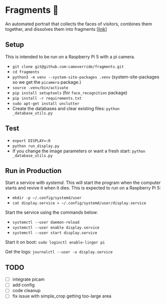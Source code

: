 # Fragments 🧩

An automated portrait that collects the faces of visitors, combines them together, and
dissolves them into fragments [[link](https://smith.cam/fragments.html)]


## Setup

This is intended to be run on a Raspberry Pi 5 with a pi camera.

- `git clone git@github.com:camoverride/fragments.git`
- `cd fragments`
- `python3 -m venv --system-site-packages .venv` (system-site-packages so we get the `picamera` package.)
- `source .venv/bin/activate`
- `pip install setuptools` (for `face_recognition` package)
- `pip install -r requirements.txt`
- `sudo apt-get install unclutter`
- Create the databases and clear existing files: `python _database_utils.py`


## Test

- `export DISPLAY=:0`
- `python run_display.py`
- If you change the image parameters or want a fresh start: `python _database_utils.py`


## Run in Production

Start a service with *systemd*. This will start the program when the computer starts and revive it when it dies. This is expected to run on a Raspberry Pi 5:

- `mkdir -p ~/.config/systemd/user`
- `cat display.service > ~/.config/systemd/user/display.service`

Start the service using the commands below:

- `systemctl --user daemon-reload`
- `systemctl --user enable display.service`
- `systemctl --user start display.service`

Start it on boot: `sudo loginctl enable-linger pi`

Get the logs: `journalctl --user -u display.service`

## TODO

- [ ] integrate picam
- [ ] add config
- [ ] code cleanup
- [ ] fix issue with simple_crop getting too-large area
